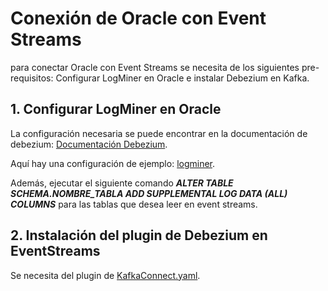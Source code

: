 # Conexión de Oracle con Event Streams 
para conectar Oracle con Event Streams se necesita de los siguientes pre-requisitos: Configurar LogMiner en Oracle e instalar Debezium en Kafka. 
## 1. Configurar LogMiner en Oracle 
La configuración necesaria se puede encontrar en la documentación de debezium: [Documentación Debezium](https://debezium.io/documentation/reference/stable/connectors/oracle.html#setting-up-oracle).

Aquí hay una configuración de ejemplo: [logminer](logMiner.sql).

Además, ejecutar el siguiente comando ***ALTER TABLE SCHEMA.NOMBRE_TABLA ADD SUPPLEMENTAL LOG DATA (ALL) COLUMNS*** para las tablas que desea leer en event streams.

## 2. Instalación del plugin de Debezium en EventStreams

Se necesita del plugin de 
[KafkaConnect.yaml](logMiner.sql).

